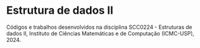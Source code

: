 # Estrutura de dados II

Códigos e trabalhos desenvolvidos na disciplina SCC0224 - Estruturas de dados II, Instituto de Ciências Matemáticas e de Computação (ICMC-USP), 2024.

